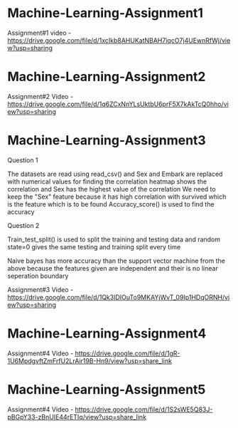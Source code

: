 # Machine-Learning-Assignment1
Assignment#1 video - https://drive.google.com/file/d/1xcIkb8AHUKatNBAH7iqcO7j4UEwnRfWj/view?usp=sharing
# Machine-Learning-Assignment2
Assignment#2 Video - https://drive.google.com/file/d/1q6ZCxNnYLsUktbU6prF5X7kAkTcQ0hho/view?usp=sharing
# Machine-Learning-Assignment3
Question 1

The datasets are read using read_csv() and Sex and Embark are replaced with numerical values for finding the correlation heatmap shows the correlation and Sex has the highest value of the correlation
We need to keep the "Sex" feature because it has high correlation with survived which is the feature which is to be found
Accuracy_score() is used to find the accuracy

Question 2

Train_test_split() is used to split the training and testing data and random state=0 gives the same testing and training split every time

Naive bayes has more accuracy than the support vector machine from the above because the features given are independent and their is no linear seperation boundary

Assignment#3 Video  - https://drive.google.com/file/d/1Qk3IDIOuTo9MKAYjWvT_09Ip1HDqORNH/view?usp=sharing


# Machine-Learning-Assignment4

Assignment#4 Video - https://drive.google.com/file/d/1gR-1U6MpdgvftZmFrfU2LrAir19B-Hn9/view?usp=share_link


# Machine-Learning-Assignment5

Assignment#4 Video - https://drive.google.com/file/d/1S2sWE5Q83J-pBGpY33-zBnUIE44rETIq/view?usp=share_link
